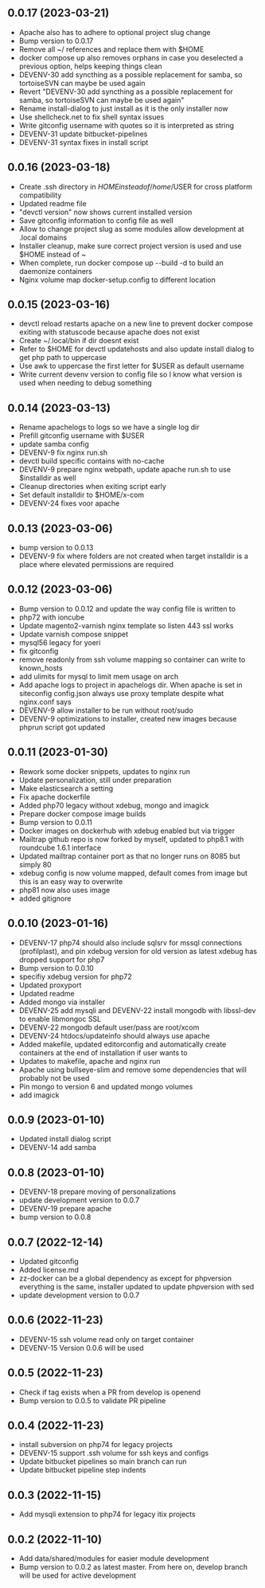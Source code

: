 ## 0.0.17 (2023-03-21)


*  Apache also has to adhere to optional project slug change
*  Bump version to 0.0.17
*  Remove all ~/ references and replace them with $HOME
*  docker compose up also removes orphans in case you deselected a previous option, helps keeping things clean
*  DEVENV-30 add syncthing as a possible replacement for samba, so tortoiseSVN can maybe be used again
*  Revert "DEVENV-30 add syncthing as a possible replacement for samba, so tortoiseSVN can maybe be used again"
*  Rename install-dialog to just install as it is the only installer now
*  Use shellcheck.net to fix shell syntax issues
*  Write gitconfig username with quotes so it is interpreted as string
*  DEVENV-31 update bitbucket-pipelines
*  DEVENV-31 syntax fixes in install script



## 0.0.16 (2023-03-18)


*  Create .ssh directory in $HOME instead of /home/$USER for cross platform compatibility
*  Updated readme file
*  "devctl version" now shows current installed version
*  Save gitconfig information to config file as well
*  Allow to change project slug as some modules allow development at .local domains
*  Installer cleanup, make sure correct project version is used and use $HOME instead of ~
*  When complete, run docker compose up --build -d to build an daemonize containers
*  Nginx volume map docker-setup.config to different location



## 0.0.15 (2023-03-16)


*  devctl reload restarts apache on a new line to prevent docker compose exiting with statuscode because apache does not exist
*  Create ~/.local/bin if dir doesnt exist
*  Refer to $HOME for devctl updatehosts and also update install dialog to get php path to uppercase
*  Use awk to uppercase the first letter for $USER as default username
*  Write current devenv version to config file so I know what version is used when needing to debug something



## 0.0.14 (2023-03-13)


*  Rename apachelogs to logs so we have a single log dir
*  Prefill gitconfig username with $USER
*  update samba config
*  DEVENV-9 fix nginx run.sh
*  devctl build specific contains with no-cache
*  DEVENV-9 prepare nginx webpath, update apache run.sh to use $installdir as well
*  Cleanup directories when exiting script early
*  Set default installdir to $HOME/x-com
*  DEVENV-24 fixes voor apache



## 0.0.13 (2023-03-06)


*  bump version to 0.0.13
*  DEVENV-9 fix where folders are not created when target installdir is a place where elevated permissions are required



## 0.0.12 (2023-03-06)


*  Bump version to 0.0.12 and update the way config file is written to
*  php72 with ioncube
*  Update magento2-varnish nginx template so listen 443 ssl works
*  Update varnish compose snippet
*  mysql56 legacy for yoeri
*  fix gitconfig
*  remove readonly from ssh volume mapping so container can write to known_hosts
*  add ulimits for mysql to limit mem usage on arch
*  Add apache logs to project in apachelogs dir. When apache is set in siteconfig config.json always use proxy template despite what nginx.conf says
*  DEVENV-9 allow installer to be run without root/sudo
*  DEVENV-9 optimizations to installer, created new images because phprun script got updated



## 0.0.11 (2023-01-30)


*  Rework some docker snippets, updates to nginx run
*  Update personalization, still under preparation
*  Make elasticsearch a setting
*  Fix apache dockerfile
*  Added php70 legacy without xdebug, mongo and imagick
*  Prepare docker compose image builds
*  Bump version to 0.0.11
*  Docker images on dockerhub with xdebug enabled but via trigger
*  Mailtrap github repo is now forked by myself, updated to php8.1 with roundcube 1.6.1 interface
*  Updated mailtrap container port as that no longer runs on 8085 but simply 80
*  xdebug config is now volume mapped, default comes from image but this is an easy way to overwrite
*  php81 now also uses image
*  added gitignore



## 0.0.10 (2023-01-16)


*  DEVENV-17 php74 should also include sqlsrv for mssql connections (profilplast), and pin xdebug version for old version as latest xdebug has dropped support for php7
*  Bump version to 0.0.10
*  specifiy xdebug version for php72
*  Updated proxyport
*  Updated readme
*  Added mongo via installer
*  DEVENV-25 add mysqli and DEVENV-22 install mongodb with libssl-dev to enable libmongoc SSL
*  DEVENV-22 mongodb default user/pass are root/xcom
*  DEVENV-24 htdocs/updateinfo should always use apache
*  Added makefile, updated editorconfig and automatically create containers at the end of installation if user wants to
*  Updates to makefile, apache and nginx run
*  Apache using bullseye-slim and remove some dependencies that will probably not be used
*  Pin mongo to version 6 and updated mongo volumes
*  add imagick



## 0.0.9 (2023-01-10)


*  Updated install dialog script
*  DEVENV-14 add samba



## 0.0.8 (2023-01-10)


*  DEVENV-18 prepare moving of personalizations
*  update development version to 0.0.7
*  DEVENV-19 prepare apache
*  bump version to 0.0.8



## 0.0.7 (2022-12-14)


*  Updated gitconfig
*  Added license.md
*  zz-docker can be a global dependency as except for phpversion everything is the same, installer updated to update phpversion with sed
*  update development version to 0.0.7



## 0.0.6 (2022-11-23)


*  DEVENV-15 ssh volume read only on target container
*  DEVENV-15 Version 0.0.6 will be used



## 0.0.5 (2022-11-23)


*  Check if tag exists when a PR from develop is openend
*  Bump version to 0.0.5 to validate PR pipeline



## 0.0.4 (2022-11-23)


*  install subversion on php74 for legacy projects
*  DEVENV-15 support .ssh volume for ssh keys and configs
*  Update bitbucket pipelines so main branch can run
*  Update bitbucket pipeline step indents



## 0.0.3 (2022-11-15)


*  Add mysqli extension to php74 for legacy itix projects



## 0.0.2 (2022-11-10)


*  Add data/shared/modules for easier module development
*  Bump version to 0.0.2 as latest master. From here on, develop branch will be used for active development



